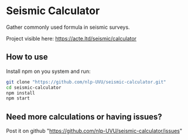 # Seismic Calculator

Gather commonly used formula in seismic surveys.

Project visible here: https://acte.ltd/seismic/calculator

## How to use

Install npm on you system and run:

```sh
git clone "https://github.com/nlp-UVU/seismic-calculator.git"
cd seismic-calculator
npm install
npm start
```

## Need more calculations or having issues?

Post it on github "https://github.com/nlp-UVU/seismic-calculator/issues"
